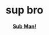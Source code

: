 <h1 align="center"> sup bro </h1>
<p align="center">
  <strong><a href="https://youtube.com/suckybucky">Sub Man!</a></strong>
</p>
